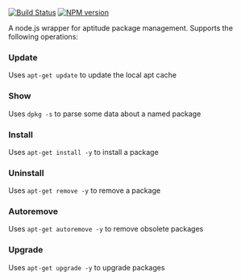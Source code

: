 [![Build Status](https://travis-ci.org/mrvisser/node-apt.png?branch=master)](https://travis-ci.org/mrvisser/node-apt) [![NPM version](https://badge.fury.io/js/apt.png)](http://badge.fury.io/js/apt)

A node.js wrapper for aptitude package management. Supports the following operations:

### Update

Uses `apt-get update` to update the local apt cache

### Show

Uses `dpkg -s` to parse some data about a named package

### Install

Uses `apt-get install -y` to install a package

### Uninstall

Uses `apt-get remove -y` to remove a package

### Autoremove

Uses `apt-get autoremove -y` to remove obsolete packages

### Upgrade

Uses `apt-get upgrade -y` to upgrade packages
